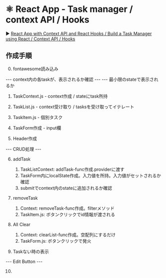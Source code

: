 # ⚛️ React App - Task manager / context API / Hooks

:arrow_forward: [React App with Context API and React Hooks / Build a Task Manager using React / Context API / Hooks
](https://www.youtube.com/watch?v=fqup-BL3VjI)

## 作成手順

0. fontawesome読み込み

--- context内の各taskが、表示されるか確認 ---
--- 最小限のstateで表示されるか

1. TaskContext.js - context作成 / stateにtask所持
2. TaskList.js - context受け取り / tasksを受け取ってイテレート
3. TaskItem.js - 個別タスク

4. TaskForm作成 - input欄
5. Header作成

--- CRUD処理 ---

6. addTask
   1. TaskListContext: addTask-func作成.providerに渡す
   2. TaskForm内にlocalState作成。入力値を所持。入力値がセットされるか確認
   3. submitでcontext内のstateに追加されるか確認
7. removeTask
   1. Context: removeTask-func作成。filterメソッド
   2. TaskItem.js: ボタンクリックでid情報が渡される
8. All Clear
   1. Context: clearList-func作成。空配列にするだけ
   2. TaskForm.js: ボタンクリックで発火

9. Taskない時の表示

--- Edit Button ---

10. 